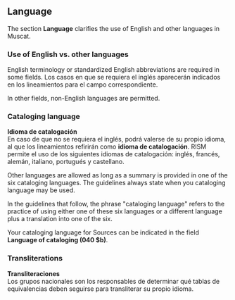 ## Language

The section **Language** clarifies the use of English and other languages in Muscat.

### Use of English vs. other languages

English terminology or standardized English abbreviations are required in some fields. Los casos en que se requiera el inglés aparecerán indicados en los lineamientos para el campo correspondiente.

In other fields, non-English languages are permitted.

### Cataloging language

**Idioma de catalogación**  
En caso de que no se requiera el inglés, podrá valerse de su propio idioma, al que los lineamientos refirirán como **idioma de catalogación**. RISM permite el uso de los siguientes idiomas de catalogación: inglés, francés, alemán, italiano, portugués y castellano.

 Other languages are allowed as long as a summary is provided in one of the six cataloging languages. The guidelines always state when you cataloging language may be used.

In the guidelines that follow, the phrase "cataloging language" refers to the practice of using either one of these six languages or a different language plus a translation into one of the six.

Your cataloging language for Sources can be indicated in the field **Language of cataloging (040 $b)**.

### Transliterations

**Transliteraciones**  
Los grupos nacionales son los responsables de determinar qué tablas de equivalencias deben seguirse para transliterar su propio idioma.

